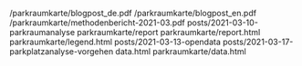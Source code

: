 /parkraumkarte/blogpost_de.pdf
/parkraumkarte/blogpost_en.pdf
/parkraumkarte/methodenbericht-2021-03.pdf
posts/2021-03-10-parkraumanalyse
parkraumkarte/report
parkraumkarte/report.html
parkraumkarte/legend.html
posts/2021-03-13-opendata
posts/2021-03-17-parkplatzanalyse-vorgehen
data.html
parkraumkarte/data.html
